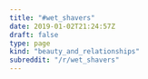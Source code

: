 ```yaml
---
title: "#wet_shavers"
date: 2019-01-02T21:24:57Z
draft: false
type: page
kind: "beauty_and_relationships"
subreddit: "/r/wet_shavers"
---
```

